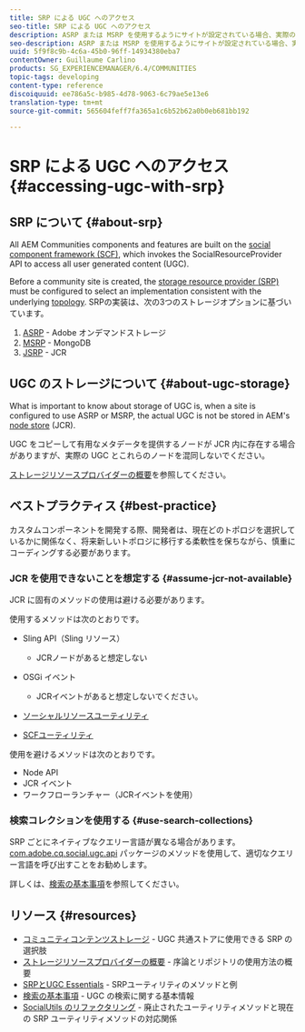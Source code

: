 ```yaml
---
title: SRP による UGC へのアクセス
seo-title: SRP による UGC へのアクセス
description: ASRP または MSRP を使用するようにサイトが設定されている場合、実際の UGC は AEM のノードストア（JCR）に格納されません。
seo-description: ASRP または MSRP を使用するようにサイトが設定されている場合、実際の UGC は AEM のノードストア（JCR）に格納されません。
uuid: 5f9f8c9b-4c6a-45b0-96ff-14934380eba7
contentOwner: Guillaume Carlino
products: SG_EXPERIENCEMANAGER/6.4/COMMUNITIES
topic-tags: developing
content-type: reference
discoiquuid: ee786a5c-b985-4d78-9063-6c79ae5e13e6
translation-type: tm+mt
source-git-commit: 565604feff7fa365a1c6b52b62a0b0eb681bb192

---
```



# SRP による UGC へのアクセス {#accessing-ugc-with-srp}

## SRP について {#about-srp}

All AEM Communities components and features are built on the [social component framework (SCF)](scf.md), which invokes the SocialResourceProvider API to access all user generated content (UGC).

Before a community site is created, the [storage resource provider (SRP)](working-with-srp.md) must be configured to select an implementation consistent with the underlying [topology](topologies.md). SRPの実装は、次の3つのストレージオプションに基づいています。

1. [ASRP](asrp.md) - Adobe オンデマンドストレージ
2. [MSRP](msrp.md) - MongoDB
3. [JSRP](jsrp.md) - JCR

## UGC のストレージについて {#about-ugc-storage}

What is important to know about storage of UGC is, when a site is configured to use ASRP or MSRP, the actual UGC is not be stored in AEM&#39;s [node store](../../help/sites-deploying/data-store-config.md) (JCR).

UGC をコピーして有用なメタデータを提供するノードが JCR 内に存在する場合がありますが、実際の UGC とこれらのノードを混同しないでください。

[ストレージリソースプロバイダーの概要](srp.md)を参照してください。

## ベストプラクティス {#best-practice}

カスタムコンポーネントを開発する際、開発者は、現在どのトポロジを選択しているかに関係なく、将来新しいトポロジに移行する柔軟性を保ちながら、慎重にコーディングする必要があります。

### JCR を使用できないことを想定する {#assume-jcr-not-available}

JCR に固有のメソッドの使用は避ける必要があります。

使用するメソッドは次のとおりです。

* Sling API（Sling リソース）
   * JCRノードがあると想定しない

* OSGi イベント
   * JCRイベントがあると想定しないでください。

* [ソーシャルリソースユーティリティ](socialutils.md#socialresourceutilities-package)
* [SCFユーティリティ](socialutils.md#scfutilities-package)

使用を避けるメソッドは次のとおりです。

* Node API
* JCR イベント
* ワークフローランチャー（JCRイベントを使用）

### 検索コレクションを使用する {#use-search-collections}

SRP ごとにネイティブなクエリー言語が異なる場合があります。[com.adobe.cq.social.ugc.api](https://helpx.adobe.com/experience-manager/6-4/sites/developing/using/reference-materials/javadoc/com/adobe/cq/social/ugc/api/package-summary.html) パッケージのメソッドを使用して、適切なクエリー言語を呼び出すことをお勧めします。

詳しくは、[検索の基本事項](search-implementation.md)を参照してください。

## リソース {#resources}

* [コミュニティコンテンツストレージ](working-with-srp.md) - UGC 共通ストアに使用できる SRP の選択肢
* [ストレージリソースプロバイダーの概要](srp.md) - 序論とリポジトリの使用方法の概要
* [SRPとUGC Essentials](srp-and-ugc.md) - SRPユーティリティのメソッドと例
* [検索の基本事項](search-implementation.md) - UGC の検索に関する基本情報
* [SocialUtils のリファクタリング](socialutils.md) - 廃止されたユーティリティメソッドと現在の SRP ユーティリティメソッドの対応関係
